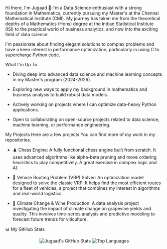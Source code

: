 Hi there, I'm Jugaad 👋
I'm a Data Science enthusiast with a strong foundation in Mathematics, currently pursuing my Master's at the Chennai Mathematical Institute (CMI). My journey has taken me from the theoretical depths of a Mathematics (Hons) degree at the Indian Statistical Institute (ISI) to the practical world of business analytics, and now into the exciting field of data science.

I'm passionate about finding elegant solutions to complex problems and have a keen interest in performance optimization, particularly in using C to supercharge Python code.

What I'm Up To
- Diving deep into advanced data science and machine learning concepts in my Master's program (2024-2026).

- Exploring new ways to apply my background in mathematics and business analysis to build robust data models.

- Actively working on projects where I can optimize data-heavy Python applications.

- Open to collaborating on open-source projects related to data science, machine learning, or performance engineering.

My Projects
Here are a few projects You can find more of my work in my repositories.

- ♟️ Chess Engine: A fully functional chess engine built from scratch. It uses advanced algorithms like alpha-beta pruning and move ordering heuristics to play competitively. A great exercise in complex logic and AI.

- 🚚 Vehicle Routing Problem (VRP) Solver: An optimization model designed to solve the classic VRP. It helps find the most efficient routes for a fleet of vehicles, a project that combines my interest in algorithms and real-world logistics.

- 🍇 Climate Change & Wine Production: A data analysis project investigating the impact of climate change on grapevine yields and quality. This involves time-series analysis and predictive modeling to forecast future trends for viticulture.

📊 My GitHub Stats
<p align="center">
  <img src="http://github-profile-summary-cards.vercel.app/api/cards/profile-details?username=jss-1&theme=nord_dark" alt="Jugaad's GitHub Stats" />
  <img src="http://github-profile-summary-cards.vercel.app/api/cards/most-commit-language?username=jss-1&theme=nord_dark&exclude={exclude}" alt="Top Languages" />
</p>
